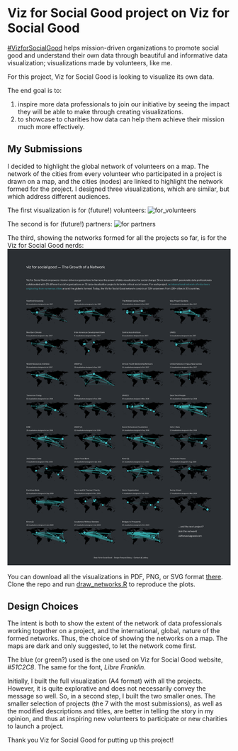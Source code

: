 # Viz for Social Good project on Viz for Social Good

[#VizforSocialGood](https://www.vizforsocialgood.com/) helps mission-driven organizations to promote social good and understand their own data through beautiful and informative data visualization; visualizations made by volunteers, like me.  

For this project, Viz for Social Good is looking to visualize its own data.  

The end goal is to:
1) inspire more data professionals to join our initiative by seeing the impact they will be able to make through creating visualizations.
2) to showcase to charities how data can help them achieve their mission much more effectively.


## My Submissions

I decided to highlight the global network of volunteers on a map. The network of the cities from every volunteer who participated in a project is drawn on a map, and the cities (nodes) are linked to highlight the network formed for the project. I designed three visualizations, which are similar, but which address different audiences.    

The first visualization is for (future!) volunteers:
![for_volunteers](viz/vfsg_some_networks_for_volunteers.svg)

The second is for (future!) partners:
![for partners](viz/vfsg_some_networks_for_organizations.svg)

The third, showing the networks formed for all the projects so far, is for the Viz for Social Good nerds:
![for vfsg nerds](viz/vfsg_networks.png)

You can download all the visualizations in PDF, PNG, or SVG format [there](https://github.com/de-la-viz/vsfg_2020/tree/main/viz). Clone the repo and run [draw_networks.R](https://github.com/de-la-viz/vsfg_2020/blob/main/draw_networks.R) to reproduce the plots.  

## Design Choices

The intent is both to show the extent of the network of data professionals working together on a project, and the international, global, nature of the formed networks. Thus, the choice of showing the networks on a map. The maps are dark and only suggested, to let the network come first.  

The blue (or green?) used is the one used on Viz for Social Good website, _#51C2C8_. The same for the font, _Libre Franklin_.  

Initially, I built the full visualization (A4 format) with all the projects. However, it is quite explorative and does not necessarily convey the message so well. So, in a second step, I built the two smaller ones. The smaller selection of projects (the 7 with the most submissions), as well as the modified descriptions and titles, are better in telling the story in my opinion, and thus at inspiring new volunteers to participate or new charities to launch a project.  

Thank you Viz for Social Good for putting up this project!
